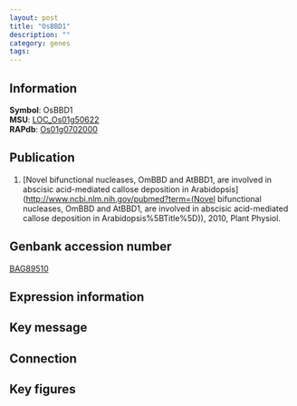 ```yaml
---
layout: post
title: "OsBBD1"
description: ""
category: genes
tags: 
---
```


## Information
__Symbol__: OsBBD1  
__MSU__: [LOC_Os01g50622](http://rice.plantbiology.msu.edu/cgi-bin/ORF_infopage.cgi?orf=LOC_Os01g50622)  
__RAPdb__: [Os01g0702000](http://rapdb.dna.affrc.go.jp/viewer/gbrowse_details/irgsp1?name=Os01g0702000)  

## Publication
1. [Novel bifunctional nucleases, OmBBD and AtBBD1, are involved in abscisic acid-mediated callose deposition in Arabidopsis](http://www.ncbi.nlm.nih.gov/pubmed?term=(Novel bifunctional nucleases, OmBBD and AtBBD1, are involved in abscisic acid-mediated callose deposition in Arabidopsis%5BTitle%5D)), 2010, Plant Physiol.

## Genbank accession number
[BAG89510](http://www.ncbi.nlm.nih.gov/nuccore/BAG89510)

## Expression information

## Key message

## Connection

## Key figures


